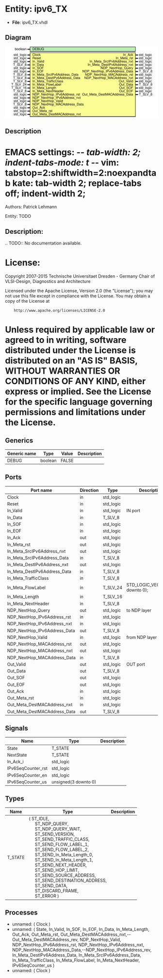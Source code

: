 # Entity: ipv6_TX

- **File**: ipv6_TX.vhdl
## Diagram

![Diagram](ipv6_TX.svg "Diagram")
## Description

 EMACS settings: -*-  tab-width: 2; indent-tabs-mode: t -*-
 vim: tabstop=2:shiftwidth=2:noexpandtab
 kate: tab-width 2; replace-tabs off; indent-width 2;
 =============================================================================
 Authors:				 	Patrick Lehmann

 Entity:				 	TODO

 Description:
 -------------------------------------
 .. TODO:: No documentation available.

 License:
 =============================================================================
 Copyright 2007-2015 Technische Universitaet Dresden - Germany
										 Chair of VLSI-Design, Diagnostics and Architecture

 Licensed under the Apache License, Version 2.0 (the "License");
 you may not use this file except in compliance with the License.
 You may obtain a copy of the License at

		http://www.apache.org/licenses/LICENSE-2.0

 Unless required by applicable law or agreed to in writing, software
 distributed under the License is distributed on an "AS IS" BASIS,
 WITHOUT WARRANTIES OR CONDITIONS OF ANY KIND, either express or implied.
 See the License for the specific language governing permissions and
 limitations under the License.
 =============================================================================
## Generics

| Generic name | Type    | Value | Description |
| ------------ | ------- | ----- | ----------- |
| DEBUG        | boolean | FALSE |             |
## Ports

| Port name                    | Direction | Type      | Description                    |
| ---------------------------- | --------- | --------- | ------------------------------ |
| Clock                        | in        | std_logic |                                |
| Reset                        | in        | std_logic |                                |
| In_Valid                     | in        | std_logic | IN port                        |
| In_Data                      | in        | T_SLV_8   |                                |
| In_SOF                       | in        | std_logic |                                |
| In_EOF                       | in        | std_logic |                                |
| In_Ack                       | out       | std_logic |                                |
| In_Meta_rst                  | out       | std_logic |                                |
| In_Meta_SrcIPv6Address_nxt   | out       | std_logic |                                |
| In_Meta_SrcIPv6Address_Data  | in        | T_SLV_8   |                                |
| In_Meta_DestIPv6Address_nxt  | out       | std_logic |                                |
| In_Meta_DestIPv6Address_Data | in        | T_SLV_8   |                                |
| In_Meta_TrafficClass         | in        | T_SLV_8   |                                |
| In_Meta_FlowLabel            | in        | T_SLV_24  | STD_LOGIC_VECTOR(19 downto 0); |
| In_Meta_Length               | in        | T_SLV_16  |                                |
| In_Meta_NextHeader           | in        | T_SLV_8   |                                |
| NDP_NextHop_Query            | out       | std_logic | to NDP layer                   |
| NDP_NextHop_IPv6Address_rst  | in        | std_logic |                                |
| NDP_NextHop_IPv6Address_nxt  | in        | std_logic |                                |
| NDP_NextHop_IPv6Address_Data | out       | T_SLV_8   |                                |
| NDP_NextHop_Valid            | in        | std_logic | from NDP layer                 |
| NDP_NextHop_MACAddress_rst   | out       | std_logic |                                |
| NDP_NextHop_MACAddress_nxt   | out       | std_logic |                                |
| NDP_NextHop_MACAddress_Data  | in        | T_SLV_8   |                                |
| Out_Valid                    | out       | std_logic | OUT port                       |
| Out_Data                     | out       | T_SLV_8   |                                |
| Out_SOF                      | out       | std_logic |                                |
| Out_EOF                      | out       | std_logic |                                |
| Out_Ack                      | in        | std_logic |                                |
| Out_Meta_rst                 | in        | std_logic |                                |
| Out_Meta_DestMACAddress_nxt  | in        | std_logic |                                |
| Out_Meta_DestMACAddress_Data | out       | T_SLV_8   |                                |
## Signals

| Name               | Type                 | Description |
| ------------------ | -------------------- | ----------- |
| State              | T_STATE              |             |
| NextState          | T_STATE              |             |
| In_Ack_i           | std_logic            |             |
| IPv6SeqCounter_rst | std_logic            |             |
| IPv6SeqCounter_en  | std_logic            |             |
| IPv6SeqCounter_us  | unsigned(3 downto 0) |             |
## Types

| Name    | Type                                                                                                                                                                                                                                                                                                                                                                                                                                                                                                                                                                                                                                                                                                                                                                                                                                                                                                   | Description |
| ------- | ------------------------------------------------------------------------------------------------------------------------------------------------------------------------------------------------------------------------------------------------------------------------------------------------------------------------------------------------------------------------------------------------------------------------------------------------------------------------------------------------------------------------------------------------------------------------------------------------------------------------------------------------------------------------------------------------------------------------------------------------------------------------------------------------------------------------------------------------------------------------------------------------------ | ----------- |
| T_STATE | ( ST_IDLE,<br><span style="padding-left:20px"> ST_NDP_QUERY,<br><span style="padding-left:20px">								ST_NDP_QUERY_WAIT,<br><span style="padding-left:20px"> ST_SEND_VERSION,<br><span style="padding-left:20px"> ST_SEND_TRAFFIC_CLASS,<br><span style="padding-left:20px"> ST_SEND_FLOW_LABEL_1,<br><span style="padding-left:20px">				ST_SEND_FLOW_LABEL_2,<br><span style="padding-left:20px"> ST_SEND_In_Meta_Length_0,<br><span style="padding-left:20px">		ST_SEND_In_Meta_Length_1,<br><span style="padding-left:20px"> ST_SEND_NEXT_HEADER,<br><span style="padding-left:20px">				ST_SEND_HOP_LIMIT,<br><span style="padding-left:20px"> ST_SEND_SOURCE_ADDRESS,<br><span style="padding-left:20px"> ST_SEND_DESTINATION_ADDRESS,<br><span style="padding-left:20px"> ST_SEND_DATA,<br><span style="padding-left:20px"> ST_DISCARD_FRAME,<br><span style="padding-left:20px"> ST_ERROR )  |             |
## Processes
- unnamed: ( Clock )
- unnamed: ( State, In_Valid, In_SOF, In_EOF, In_Data,
					In_Meta_Length,
					Out_Ack, Out_Meta_rst, Out_Meta_DestMACAddress_nxt,--Out_Meta_DestMACAddress_rev,
					NDP_NextHop_Valid, NDP_NextHop_IPv6Address_rst, NDP_NextHop_IPv6Address_nxt, NDP_NextHop_MACAddress_Data,--NDP_NextHop_IPv6Address_rev,
					In_Meta_DestIPv6Address_Data, In_Meta_SrcIPv6Address_Data, In_Meta_TrafficClass, In_Meta_FlowLabel, In_Meta_NextHeader,
					IPv6SeqCounter_us )
- unnamed: ( Clock )
